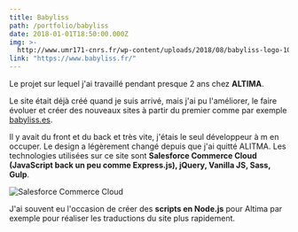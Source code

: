 ```yaml
---
title: Babyliss
path: /portfolio/babyliss
date: 2018-01-01T18:50:00.000Z
img: >-
  http://www.umr171-cnrs.fr/wp-content/uploads/2018/08/babyliss-logo-1024x260.png
link: "https://www.babyliss.fr/"
---
```


Le projet sur lequel j'ai travaillé pendant presque 2 ans chez **ALTIMA**.

Le site était déjà créé quand je suis arrivé, mais j'ai pu l'améliorer, le faire évoluer et créer des nouveaux sites à partir du premier comme par exemple [babyliss.es](https://www.babyliss.es/).

Il y avait du front et du back et très vite, j'étais le seul développeur à m en occuper. Le design a légèrement changé depuis que j'ai quitté ALITMA. Les technologies utilisées sur ce site sont **Salesforce Commerce Cloud (JavaScript back un peu comme Express.js), jQuery, Vanilla JS, Sass, Gulp**.

![Salesforce Commerce Cloud](/img/wepb_1078/capture-du-2019-09-09-20-07-49.webp "Salesforce Commerce Cloud")

J'ai souvent eu l'occasion de créer des **scripts en Node.js** pour Altima par exemple pour réaliser les traductions du site plus rapidement.
